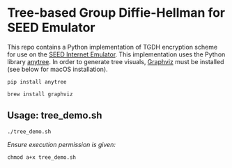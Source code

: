 # Tree-based Group Diffie-Hellman for SEED Emulator
This repo contains a Python implementation of TGDH encryption scheme for use on the [SEED Internet Emulator](https://github.com/seed-labs/seed-emulator). This implementation uses the Python library [anytree](https://anytree.readthedocs.io/en/latest/index.html). In order to generate tree visuals, [Graphviz](https://graphviz.org/) must be installed (see below for macOS installation).
```
pip install anytree
```
```
brew install graphviz
```
## Usage: tree_demo.sh
```
./tree_demo.sh
```
*Ensure execution permission is given:*

```
chmod a+x tree_demo.sh
```
